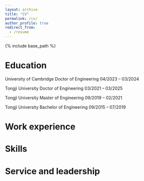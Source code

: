 ```yaml
---
layout: archive
title: "CV"
permalink: /cv/
author_profile: true
redirect_from:
  - /resume
---
```


{% include base_path %}

Education
======
University of Cambridge
Doctor of Engineering
04/2023 – 03/2024

Tongji University
Doctor of Engineering
03/2021 – 03/2025

Tongji University
Master of Engineering
09/2019 – 02/2021

Tongji University
Bachelor of Engineering
09/2015 – 07/2019

Work experience
======

  
Skills
======

  
Service and leadership
======

